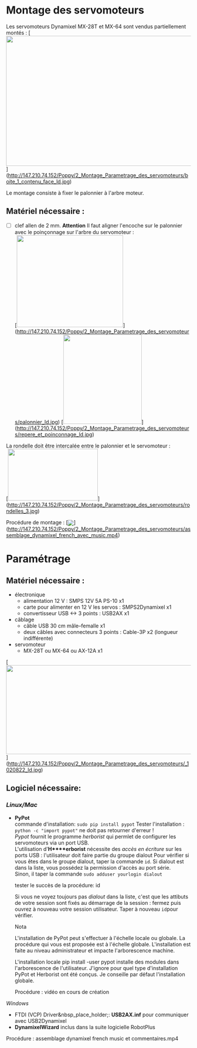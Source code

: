 # Montage des servomoteurs

Les servomoteurs Dynamixel MX-28T et MX-64 sont vendus partiellement montés :
[<img src="http://147.210.74.152/Poppy/2_Montage_Parametrage_des_servomoteurs/boite_1_contenu_face_ld.jpg" align="bottom" width="595" height="355">]
(http://147.210.74.152/Poppy/2_Montage_Parametrage_des_servomoteurs/boite_1_contenu_face_ld.jpg)  

Le montage consiste à fixer le palonnier à l'arbre moteur.
## Matériel nécessaire :
  - [ ] clef allen de 2 mm.
**Attention** Il faut aligner l'encoche sur le palonnier avec le poinçonnage sur l'arbre du servomoteur :  
[<img src="http://147.210.74.152/Poppy/2_Montage_Parametrage_des_servomoteurs/palonnier_ld.jpg" align="bottom" width="290" height="251" >]
(http://147.210.74.152/Poppy/2_Montage_Parametrage_des_servomoteurs/palonnier_ld.jpg)
[<img src="http://147.210.74.152/Poppy/2_Montage_Parametrage_des_servomoteurs/repere_et_poinconnage_ld.jpg" width="214" height="244" >]
(http://147.210.74.152/Poppy/2_Montage_Parametrage_des_servomoteurs/repere_et_poinconnage_ld.jpg)

La rondelle doit être intercalée entre le palonnier et le servomoteur :  
[<img src="http://147.210.74.152/Poppy/2_Montage_Parametrage_des_servomoteurs/rondelles_3.jpg" name="Image5" align="bottom" width="245" height="141" border="0" >]
(http://147.210.74.152/Poppy/2_Montage_Parametrage_des_servomoteurs/rondelles_3.jpg)

Procédure de montage : 
[<img src="http://147.210.74.152/Poppy/2_Montage_Parametrage_des_servomoteurs/assemblage_dynamixel_french_avec_music.png" align="center">]
(http://147.210.74.152/Poppy/2_Montage_Parametrage_des_servomoteurs/assemblage_dynamixel_french_avec_music.mp4)


# Paramétrage

## Matériel nécessaire :
  - électronique
    - alimentation 12 V : SMPS 12V 5A PS-10 x1
    - carte pour alimenter en 12 V les servos : SMPS2Dynamixel x1
    - convertisseur USB <-> 3 points : USB2AX x1
  - câblage
    - câble USB 30 cm  mâle–femalle x1
    - deux câbles avec connecteurs 3 points : Cable-3P x2 (longueur indifférente)
  - servomoteur
    - MX-28T ou MX-64 ou AX-12A x1

[<img src="http://147.210.74.152/Poppy/2_Montage_Parametrage_des_servomoteurs/_1020822_ld.jpg" align="bottom" width="643" height="243" >]
(http://147.210.74.152/Poppy/2_Montage_Parametrage_des_servomoteurs/_1020822_ld.jpg)

## Logiciel nécessaire:
### _Linux/Mac_
  - **PyPot**  
commande d'installation: `sudo pip install pypot`
    Tester l'installation : `python -c "import pypot"` ne doit pas retourner d'erreur !  
    _Pypot_ fournit le programme _herborist_ qui permlet de configurer les servomoteurs via un port USB.  
    L'utilisation d'**H****erborist** nécessite des _accès en écriture_ sur les ports USB : l'utilisateur doit faire partie du groupe dialout
    Pour vérifier si vous êtes dans le groupe dialout, taper la commande `id`.
    Si dialout est dans la liste, vous possédez la permission d'accès au port série.   
    Sinon, il taper la commande `sudo adduser yourlogin dialout` 
    
    tester le succès de la procédure:	id
    
    Si vous ne voyez toujours pas *dialout* dans la liste, c'est que les attibuts de votre session sont fixés au démarrage de la session : fermez puis ouvrez à nouveau votre session utilisateur. Taper à nouveau `id`pour vérifier.
    
    
    Nota
    
    L'installation de PyPot peut s'effectuer à
    l'échelle locale ou globale. La procédure qui vous est proposée
    est à l'échelle globale. L'installation est faite au niveau
    administrateur et impacte l'arborescence machine.
    
    L'installation locale pip
    install -user
    pypot
    installe des modules dans l'arborescence de l'utilisateur. J'ignore
    pour quel type d'installation PyPot et Herborist ont été conçus.
    Je conseille par défaut l'installation globale.
    
    
    Procédure :  vidéo en cours de création


_Windows_  
  - FTDI (VCP) Driver&nbsp_place_holder;: **USB2AX.inf** pour communiquer avec USB2Dynamixel
  - **DynamixelWizard** inclus dans la suite logicielle RobotPlus

Procédure : assemblage dynamixel french music et commentaires.mp4
